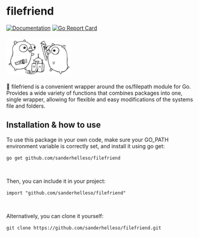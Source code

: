 # filefriend
[![Documentation](https://godoc.org/github.com/sanderhelleso/filefriend?status.svg)](http://godoc.org/github.com/sanderhelleso/filefriend)
[![Go Report Card](https://goreportcard.com/badge/github.com/sanderhelleso/filefriend)](https://goreportcard.com/report/github.com/sanderhelleso/filefriend)
<br>
<br>
<img src="https://github.com/sanderhelleso/filefriend/blob/master/project.png" />
<br>
<br>
📂 filefriend is a convenient wrapper around the os/filepath module for Go. Provides a wide variety of functions that combines 
packages into one, single wrapper, allowing for flexible and easy modifications of the systems file and folders.
<br>

## Installation & how to use
To use this package in your own code, make sure your GO_PATH environment variable is correctly set, and install it using go get:

```
go get github.com/sanderhelleso/filefriend
```
<br>

Then, you can include it in your project:

```
import "github.com/sanderhelleso/filefriend"
```
<br>

Alternatively, you can clone it yourself:

```
git clone https://github.com/sanderhelleso/filefriend.git
```
